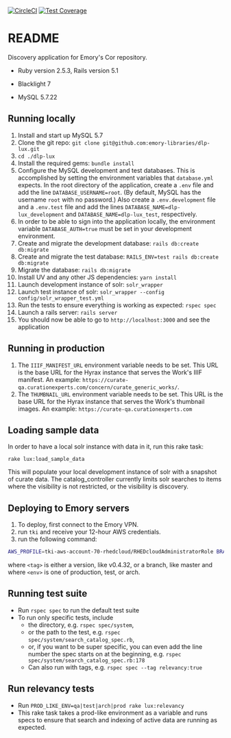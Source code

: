 [![CircleCI](https://circleci.com/gh/emory-libraries/dlp-lux.svg?style=svg)](https://circleci.com/gh/emory-libraries/dlp-lux)
[![Test Coverage](https://api.codeclimate.com/v1/badges/a0d9d34d60d7f3ffe2c2/test_coverage)](https://codeclimate.com/github/emory-libraries/dlp-lux/test_coverage)

# README

Discovery application for Emory's Cor repository.

* Ruby version 2.5.3, Rails version 5.1

* Blacklight 7

* MySQL 5.7.22

## Running locally

1. Install and start up MySQL 5.7
1. Clone the git repo: `git clone git@github.com:emory-libraries/dlp-lux.git`
1. `cd ./dlp-lux`
1. Install the required gems: `bundle install`
1. Configure the MySQL development and test databases. This is accomplished by setting the environment variables that `database.yml` expects. In the root directory of the application, create a `.env` file and add the line `DATABASE_USERNAME=root`. (By default, MySQL has the username `root` with no password.) Also create a `.env.development` file and a `.env.test` file and add the lines `DATABASE_NAME=dlp-lux_development` and `DATABASE_NAME=dlp-lux_test`, respectively.
1. In order to be able to sign into the application locally, the environment variable `DATABASE_AUTH=true` must be set in your development environment.
1. Create and migrate the development database: `rails db:create db:migrate`
1. Create and migrate the test database: `RAILS_ENV=test rails db:create db:migrate`
1. Migrate the database: `rails db:migrate`
1. Install UV and any other JS dependencies: `yarn install`
1. Launch development instance of solr: `solr_wrapper`
1. Launch test instance of solr: `solr_wrapper --config config/solr_wrapper_test.yml`
1. Run the tests to ensure everything is working as expected: `rspec spec`
1. Launch a rails server: `rails server`
1. You should now be able to go to `http://localhost:3000` and see the application

## Running in production

1. The `IIIF_MANIFEST_URL` environment variable needs to be set. This URL is the base
URL for the Hyrax instance that serves the Work's IIIF manifest. An example:
`https://curate-qa.curationexperts.com/concern/curate_generic_works/`.
1. The `THUMBNAIL_URL` environment variable needs to be set. This URL is the base URL for the Hyrax instance that serves the Work's thumbnail images. An example: `https://curate-qa.curationexperts.com`

## Loading sample data

In order to have a local solr instance with data in it, run this rake task:
  ```
  rake lux:load_sample_data
  ```

This will populate your local development instance of solr with a snapshot of curate data. The catalog_controller currently limits solr searches to items where the visibility is not restricted, or the visibility is discovery.

## Deploying to Emory servers

1. To deploy, first connect to the Emory VPN.
1. run `tki` and receive your 12-hour AWS credentials.
1. run the following command:
```bash
AWS_PROFILE=tki-aws-account-70-rhedcloud/RHEDcloudAdministratorRole BRANCH=<tag> bundle exec cap <env> deploy
```
where `<tag>` is either a version, like v0.4.32, or a branch, like master and
where `<env>` is one of production, test, or arch.

## Running test suite
* Run `rspec spec` to run the default test suite
* To run only specific tests, include
  * the directory, e.g. `rspec spec/system`,
  * or the path to the test, e.g. `rspec spec/system/search_catalog_spec.rb`,
  * or, if you want to be super specific, you can even add the line number the spec starts on at the beginning, e.g. `rspec spec/system/search_catalog_spec.rb:178`
  * Can also run with tags, e.g. `rspec spec --tag relevancy:true`

## Run relevancy tests
* Run `PROD_LIKE_ENV=qa|test|arch|prod rake lux:relevancy`
* This rake task takes a prod-like environment as a variable and runs specs to ensure that search and indexing of active data are running as expected.
